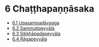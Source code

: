 # 6 Chaṭṭhapaṇṇāsaka

* [6.1 Upasampadāvagga](6/6.1.md)
* [6.2 Sammutipeyyāla](6/6.2.md)
* [6.3 Sikkhāpadapeyyāla](6/6.3.md)
* [6.4 Rāgapeyyāla](6/6.4.md)
